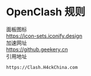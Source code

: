 # OpenClash 规则

面板图标  
https://icon-sets.iconify.design  
加速网址  
https://github.geekery.cn  
引用地址  
```bash
https://Clash.H4ckChina.com
```
